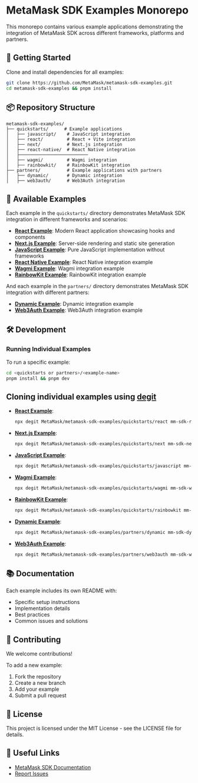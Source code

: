 # MetaMask SDK Examples Monorepo

This monorepo contains various example applications demonstrating the integration of MetaMask SDK across different frameworks, platforms and partners.

## 🚀 Getting Started

Clone and install dependencies for all examples:

```sh
git clone https://github.com/MetaMask/metamask-sdk-examples.git
cd metamask-sdk-examples && pnpm install
```

## 📦 Repository Structure

```
metamask-sdk-examples/
├── quickstarts/      # Example applications
│   ├── javascript/    # JavaScript integration
│   ├── react/         # React + Vite integration
│   ├── next/          # Next.js integration
│   ├── react-native/  # React Native integration
│   ├──────────────────────────
│   ├── wagmi/         # Wagmi integration
│   ├── rainbowkit/    # RainbowKit integration
├── partners/          # Example applications with partners
│   ├── dynamic/       # Dynamic integration
│   ├── web3auth/      # Web3Auth integration
```

## 🎯 Available Examples

Each example in the `quickstarts/` directory demonstrates MetaMask SDK integration in different frameworks and scenarios:

- [**React Example**](quickstarts/react): Modern React application showcasing hooks and components
- [**Next.js Example**](quickstarts/next): Server-side rendering and static site generation
- [**JavaScript Example**](quickstarts/javascript): Pure JavaScript implementation without frameworks
- [**React Native Example**](#): React Native integration example
- [**Wagmi Example**](quickstarts/wagmi): Wagmi integration example
- [**RainbowKit Example**](quickstarts/rainbowkit): RainbowKit integration example

And each example in the `partners/` directory demonstrates MetaMask SDK integration with different partners:

- [**Dynamic Example**](partners/dynamic): Dynamic integration example
- [**Web3Auth Example**](partners/web3auth): Web3Auth integration example

## 🛠 Development

### Running Individual Examples

To run a specific example:

```sh
cd <quickstarts or partners>/<example-name>
pnpm install && pnpm dev
```

## Cloning individual examples using [degit](https://www.npmjs.com/package/degit)

- [**React Example**](quickstarts/react):
  ```bash
  npx degit MetaMask/metamask-sdk-examples/quickstarts/react mm-sdk-react-quickstart && cd mm-sdk-react-quickstart && npm install && npm run dev
  ```
- [**Next.js Example**](quickstarts/next):
  ```bash
  npx degit MetaMask/metamask-sdk-examples/quickstarts/next mm-sdk-nextjs-quickstart && cd mm-sdk-nextjs-quickstart && npm install && npm run dev
  ```
- [**JavaScript Example**](quickstarts/javascript):
  ```bash
  npx degit MetaMask/metamask-sdk-examples/quickstarts/javascript mm-sdk-javascript-quickstart && cd mm-sdk-javascript-quickstart && npm install && npm run dev
  ```
- [**Wagmi Example**](quickstarts/wagmi):
  ```bash
  npx degit MetaMask/metamask-sdk-examples/quickstarts/wagmi mm-sdk-wagmi-quickstart && cd mm-sdk-wagmi-quickstart && npm install && npm run dev
  ```
- [**RainbowKit Example**](quickstarts/rainbowkit):

  ```bash
  npx degit MetaMask/metamask-sdk-examples/quickstarts/rainbowkit mm-sdk-rainbowkit-quickstart && cd mm-sdk-rainbowkit-quickstart && npm install && npm run dev
  ```

- [**Dynamic Example**](partners/dynamic):
  ```bash
  npx degit MetaMask/metamask-sdk-examples/partners/dynamic mm-sdk-dynamic-quickstart && cd mm-sdk-dynamic-quickstart && npm install && npm run dev
  ```
- [**Web3Auth Example**](partners/web3auth):
  ```bash
  npx degit MetaMask/metamask-sdk-examples/partners/web3auth mm-sdk-web3auth-quickstart && cd mm-sdk-web3auth-quickstart && npm install && npm run dev
  ```

## 📚 Documentation

Each example includes its own README with:

- Specific setup instructions
- Implementation details
- Best practices
- Common issues and solutions

## 🤝 Contributing

We welcome contributions!

To add a new example:

1. Fork the repository
2. Create a new branch
3. Add your example
4. Submit a pull request

## 📝 License

This project is licensed under the MIT License - see the LICENSE file for details.

## 🔗 Useful Links

- [MetaMask SDK Documentation](https://docs.metamask.io/sdk/)
- [Report Issues](https://github.com/MetaMask/metamask-sdk-examples/issues)
